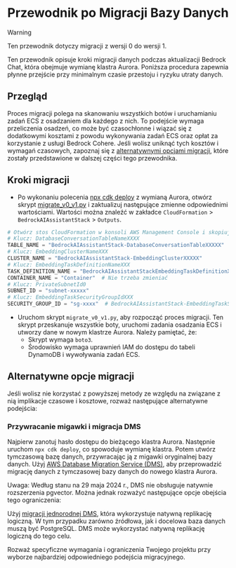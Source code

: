 # Przewodnik po Migracji Bazy Danych

> [!Warning]
> Ten przewodnik dotyczy migracji z wersji 0 do wersji 1.

Ten przewodnik opisuje kroki migracji danych podczas aktualizacji Bedrock Chat, która obejmuje wymianę klastra Aurora. Poniższa procedura zapewnia płynne przejście przy minimalnym czasie przestoju i ryzyku utraty danych.

## Przegląd

Proces migracji polega na skanowaniu wszystkich botów i uruchamianiu zadań ECS z osadzaniem dla każdego z nich. To podejście wymaga przeliczenia osadzeń, co może być czasochłonne i wiązać się z dodatkowymi kosztami z powodu wykonywania zadań ECS oraz opłat za korzystanie z usługi Bedrock Cohere. Jeśli wolisz uniknąć tych kosztów i wymagań czasowych, zapoznaj się z [alternatywnymi opcjami migracji](#alternative-migration-options), które zostały przedstawione w dalszej części tego przewodnika.

## Kroki migracji

- Po wykonaniu polecenia [npx cdk deploy](../README.md#deploy-using-cdk) z wymianą Aurora, otwórz skrypt [migrate_v0_v1.py](./migrate_v0_v1.py) i zaktualizuj następujące zmienne odpowiednimi wartościami. Wartości można znaleźć w zakładce `CloudFormation` > `BedrockAIAssistantStack` > `Outputs`.

```py
# Otwórz stos CloudFormation w konsoli AWS Management Console i skopiuj wartości z zakładki Outputs.
# Klucz: DatabaseConversationTableNameXXXX
TABLE_NAME = "BedrockAIAssistantStack-DatabaseConversationTableXXXXX"
# Klucz: EmbeddingClusterNameXXX
CLUSTER_NAME = "BedrockAIAssistantStack-EmbeddingClusterXXXXX"
# Klucz: EmbeddingTaskDefinitionNameXXX
TASK_DEFINITION_NAME = "BedrockAIAssistantStackEmbeddingTaskDefinitionXXXXX"
CONTAINER_NAME = "Container"  # Nie trzeba zmieniać
# Klucz: PrivateSubnetId0
SUBNET_ID = "subnet-xxxxx"
# Klucz: EmbeddingTaskSecurityGroupIdXXX
SECURITY_GROUP_ID = "sg-xxxx"  # BedrockAIAssistantStack-EmbeddingTaskSecurityGroupXXXXX
```

- Uruchom skrypt `migrate_v0_v1.py`, aby rozpocząć proces migracji. Ten skrypt przeskanuje wszystkie boty, uruchomi zadania osadzania ECS i utworzy dane w nowym klastrze Aurora. Należy pamiętać, że:
  - Skrypt wymaga `boto3`.
  - Środowisko wymaga uprawnień IAM do dostępu do tabeli DynamoDB i wywoływania zadań ECS.

## Alternatywne opcje migracji

Jeśli wolisz nie korzystać z powyższej metody ze względu na związane z nią implikacje czasowe i kosztowe, rozważ następujące alternatywne podejścia:

### Przywracanie migawki i migracja DMS

Najpierw zanotuj hasło dostępu do bieżącego klastra Aurora. Następnie uruchom `npx cdk deploy`, co spowoduje wymianę klastra. Potem utwórz tymczasową bazę danych, przywracając ją z migawki oryginalnej bazy danych.
Użyj [AWS Database Migration Service (DMS)](https://aws.amazon.com/dms/), aby przeprowadzić migrację danych z tymczasowej bazy danych do nowego klastra Aurora.

Uwaga: Według stanu na 29 maja 2024 r., DMS nie obsługuje natywnie rozszerzenia pgvector. Można jednak rozważyć następujące opcje obejścia tego ograniczenia:

Użyj [migracji jednorodnej DMS](https://docs.aws.amazon.com/dms/latest/userguide/dm-migrating-data.html), która wykorzystuje natywną replikację logiczną. W tym przypadku zarówno źródłowa, jak i docelowa baza danych muszą być PostgreSQL. DMS może wykorzystać natywną replikację logiczną do tego celu.

Rozważ specyficzne wymagania i ograniczenia Twojego projektu przy wyborze najbardziej odpowiedniego podejścia migracyjnego.